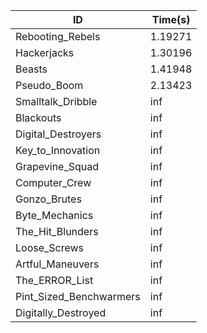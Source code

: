 |ID|Time(s)|
|-|-|
|Rebooting_Rebels|1.19271|
|Hackerjacks|1.30196|
|Beasts|1.41948|
|Pseudo_Boom|2.13423|
|Smalltalk_Dribble|inf|
|Blackouts|inf|
|Digital_Destroyers|inf|
|Key_to_Innovation|inf|
|Grapevine_Squad|inf|
|Computer_Crew|inf|
|Gonzo_Brutes|inf|
|Byte_Mechanics|inf|
|The_Hit_Blunders|inf|
|Loose_Screws|inf|
|Artful_Maneuvers|inf|
|The_ERROR_List|inf|
|Pint_Sized_Benchwarmers|inf|
|Digitally_Destroyed|inf|
